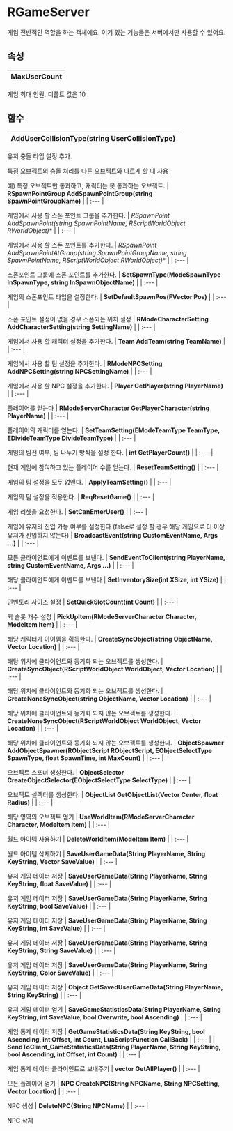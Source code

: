 # **RGameServer**


게임 전반적인 역할을 하는 객체에요. 여기 있는 기능들은 서버에서만 사용할 수 있어요. 
## **속성**

| **MaxUserCount** |
| :--- |

게임 최대 인원. 디폴트 값은 10 
## **함수**

| **AddUserCollisionType(string UserCollisionType)** |
| :--- |

유저 충돌 타입 설정 추가.  

특정 오브젝트의 충돌 처리를 다른 오브젝트와 다르게 할 때 사용 

예) 특정 오브젝트만 통과하고, 캐릭터는 못 통과하는 오브젝트. 
| **RSpawnPointGroup AddSpawnPointGroup(string SpawnPointGroupName)** |
| :--- |

게임에서 사용 할 스폰 포인트 그룹을 추가한다. 
| **RSpawnPoint AddSpawnPoint(string SpawnPointName, RScriptWorldObject* RWorldObject)** |
| :--- |

게임에서 사용 할 스폰 포인트를 추가한다. 
| **RSpawnPoint AddSpawnPointAtGroup(string SpawnPointGroupName, string SpawnPointName, RScriptWorldObject* RWorldObject)** |
| :--- |

스폰포인트 그룹에 스폰 포인트를 추가한다. 
| **SetSpawnType(ModeSpawnType InSpawnType, string InSpawnObjectName)** |
| :--- |

게임의 스폰포인트 타입을 설정한다. 
| **SetDefaultSpawnPos(FVector Pos)** |
| :--- |

스폰 포인트 설정이 없을 경우 스폰되는 위치 셜정 
| **RModeCharacterSetting AddCharacterSetting(string SettingName)** |
| :--- |

게임에서 사용 할 캐릭터 설정을 추가한다. 
| **Team AddTeam(string TeamName)** |
| :--- |

게임에서 사용 할 팀 설정을 추가한다. 
| **RModeNPCSetting AddNPCSetting(string NPCSettingName)** |
| :--- |

게임에서 사용 할 NPC 설정을 추가한다. 
| **Player GetPlayer(string PlayerName)** |
| :--- |

플레이어를 얻는다 
| **RModeServerCharacter GetPlayerCharacter(string PlayerName)** |
| :--- |

플레이어의 캐릭터를 얻는다. 
| **SetTeamSetting(EModeTeamType TeamType, EDivideTeamType DivideTeamType)** |
| :--- |

게임의 팀전 여부, 팀 나누기 방식을 설정 한다. 
| **int GetPlayerCount()** |
| :--- |

현재 게임에 참여하고 있는 플레이어 수를 얻는다. 
| **ResetTeamSetting()** |
| :--- |

게임의 팀 설정을 모두 없앤다. 
| **ApplyTeamSetting()** |
| :--- |

게임의 팀 설정을 적용한다. 
| **ReqResetGame()** |
| :--- |

게임 리셋을 요청한다. 
| **SetCanEnterUser()** |
| :--- |

게임에 유저의 진입 가능 여부를 설정한다 (false로 설정 할 경우 해당 게임으로 더 이상 유저가 진입하지 않는다) 
| **BroadcastEvent(string CustomEventName, Args ...)** |
| :--- |

모든 클라이언트에게 이벤트를 보낸다. 
| **SendEventToClient(string PlayerName, string CustomEventName, Args ...)** |
| :--- |

해당 클라이언트에게 이벤트를 보낸다 
| **SetInventorySize(int XSize, int YSize)** |
| :--- |

인벤토리 사이즈 설정 
| **SetQuickSlotCount(int Count)** |
| :--- |

퀵 슬롯 개수 설정 
| **PickUpItem(RModeServerCharacter Character, ModeItem Item)** |
| :--- |

해당 케릭터가 아이템을 획득한다. 
| **CreateSyncObject(string ObjectName, Vector Location)** |
| :--- |

해당 위치에 클라이언트와 동기화 되는 오브젝트를 생성한다. 
| **CreateSyncObject(RScriptWorldObject WorldObject, Vector Location)** |
| :--- |

해당 위치에 클라이언트와 동기화 되는 오브젝트를 생성한다. 
| **CreateNoneSyncObject(string ObjectName, Vector Location)** |
| :--- |

해당 위치에 클라이언트와 동기화 되지 않는 오브젝트를 생성한다. 
| **CreateNoneSyncObject(RScriptWorldObject WorldObject, Vector Location)** |
| :--- |

해당 위치에 클라이언트와 동기화 되지 않는 오브젝트를 생성한다. 
| **ObjectSpawner AddObjectSpawner(RObjectScript RObjectScript, EObjectSelectType SpawnType, float SpawnTime, int MaxCount)** |
| :--- |

오브젝트 스포너 생성한다. 
| **ObjectSelector CreateObjectSelector(EObjectSelectType SelectType)** |
| :--- |

오브젝트 셀렉터를 생성한다. 
| **ObjectList GetObjectList(Vector Center, float Radius)** |
| :--- |

해당 영역의 오브젝트 얻기 
| **UseWorldItem(RModeServerCharacter Character, ModeItem Item)** |
| :--- |

월드 아이템 사용하기 
| **DeleteWorldItem(ModeItem Item)** |
| :--- |

월드 아이템 삭제하기 
| **SaveUserGameData(String PlayerName, String KeyString, Vector SaveValue)** |
| :--- |

유저 게임 데이터 저장 
| **SaveUserGameData(String PlayerName, String KeyString, float SaveValue)** |
| :--- |

유저 게임 데이터 저장 
| **SaveUserGameData(String PlayerName, String KeyString, bool SaveValue)** |
| :--- |

유저 게임 데이터 저장 
| **SaveUserGameData(String PlayerName, String KeyString, int SaveValue)** |
| :--- |

유저 게임 데이터 저장 
| **SaveUserGameData(String PlayerName, String KeyString, String SaveValue)** |
| :--- |

유저 게임 데이터 저장 
| **SaveUserGameData(String PlayerName, String KeyString, Color SaveValue)** |
| :--- |

유저 게임 데이터 저장 
| **Object GetSavedUserGameData(String PlayerName, String KeyString)** |
| :--- |

유저 게임 데이터 얻기 
| **SaveGameStatisticsData(String PlayerName, String KeyString, int SaveValue, bool Overwrite, bool Ascending)** |
| :--- |

게임 통계 데이터 저장 
| **GetGameStatisticsData(String KeyString, bool Ascending, int Offset, int Count, LuaScriptFunction CallBack)** |
| :--- |
| **SendToClient_GameStatisticsData(String PlayerName, String KeyString, bool Ascending, int Offset, int Count)** |
| :--- |

게임 통계 데이터 클라이언트로 보내주기 
| **vector<Player> GetAllPlayer()** |
| :--- |

모든 플레이어 얻기 
| **NPC CreateNPC(String NPCName, String NPCSetting, Vector Location)** |
| :--- |

NPC 생성 
| **DeleteNPC(String NPCName)** |
| :--- |

NPC 삭제 
